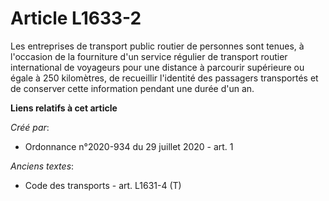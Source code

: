 # Article L1633-2

Les entreprises de transport public routier de personnes sont tenues, à l'occasion de la fourniture d'un service régulier de
transport routier international de voyageurs pour une distance à parcourir supérieure ou égale à 250 kilomètres, de
recueillir l'identité des passagers transportés et de conserver cette information pendant une durée d'un an.

**Liens relatifs à cet article**

_Créé par_:

  - Ordonnance n°2020-934 du 29 juillet 2020 - art. 1

_Anciens textes_:

  - Code des transports - art. L1631-4 (T)
